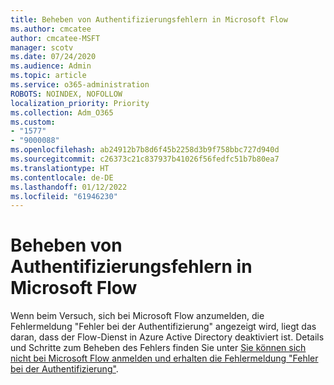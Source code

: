 ```yaml
---
title: Beheben von Authentifizierungsfehlern in Microsoft Flow
ms.author: cmcatee
author: cmcatee-MSFT
manager: scotv
ms.date: 07/24/2020
ms.audience: Admin
ms.topic: article
ms.service: o365-administration
ROBOTS: NOINDEX, NOFOLLOW
localization_priority: Priority
ms.collection: Adm_O365
ms.custom:
- "1577"
- "9000088"
ms.openlocfilehash: ab24912b7b8d6f45b2258d3b9f758bbc727d940d
ms.sourcegitcommit: c26373c21c837937b41026f56fedfc51b7b80ea7
ms.translationtype: HT
ms.contentlocale: de-DE
ms.lasthandoff: 01/12/2022
ms.locfileid: "61946230"
---
```

# <a name="fix-authentication-failed-errors-in-microsoft-flow"></a>Beheben von Authentifizierungsfehlern in Microsoft Flow

Wenn beim Versuch, sich bei Microsoft Flow anzumelden, die Fehlermeldung "Fehler bei der Authentifizierung" angezeigt wird, liegt das daran, dass der Flow-Dienst in Azure Active Directory deaktiviert ist. Details und Schritte zum Beheben des Fehlers finden Sie unter [Sie können sich nicht bei Microsoft Flow anmelden und erhalten die Fehlermeldung "Fehler bei der Authentifizierung"](https://support.microsoft.com/help/4316891).